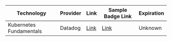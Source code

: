 
| Technology | Provider | Link | Sample Badge Link | Expiration |
| --- | --- | --- | --- | --- |
| Kubernetes Fundamentals | Datadog | [Link](https://learn.datadoghq.com/bundles/k8s-fundamentals)| [Link](https://www.credly.com/org/datadog/badge/kubernetes-fundamentals) | Unknown |